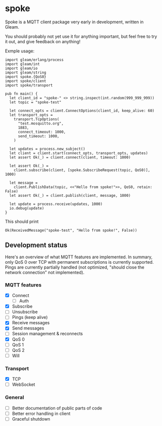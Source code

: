 # spoke

Spoke is a MQTT client package very early in development,
written in Gleam.

You should probably not yet use it for anything important,
but feel free to try it out, and give feedback on anything!

Exmple usage:
```gleam
import gleam/erlang/process
import gleam/int
import gleam/io
import gleam/string
import spoke.{QoS0}
import spoke/client
import spoke/transport

pub fn main() {
  let client_id = "spoke-" <> string.inspect(int.random(999_999_999))
  let topic = "spoke-test"

  let connect_opts = client.ConnectOptions(client_id, keep_alive: 60)
  let transport_opts =
    transport.TcpOptions(
      "test.mosquitto.org",
      1883,
      connect_timeout: 1000,
      send_timeout: 1000,
    )

  let updates = process.new_subject()
  let client = client.start(connect_opts, transport_opts, updates)
  let assert Ok(_) = client.connect(client, timeout: 1000)

  let assert Ok(_) =
    client.subscribe(client, [spoke.SubscribeRequest(topic, QoS0)], 1000)

  let message =
    client.PublishData(topic, <<"Hello from spoke!">>, QoS0, retain: False)
  let assert Ok(_) = client.publish(client, message, 1000)

  let update = process.receive(updates, 1000)
  io.debug(update)
}
```

This should print
```
Ok(ReceivedMessage("spoke-test", "Hello from spoke!", False))
```

## Development status

Here's an overview of what MQTT features are implemented.
In summary, only QoS 0 over TCP with permanent subscriptions
is currently supported.
Pings are currently partially handled
(not optimized, "should close the network connection" not implemented).

### MQTT features
- [x] Connect
  - [ ] Auth
- [x] Subscribe
- [ ] Unsubscribe
- [ ] Pings (keep alive)
- [x] Receive messages
- [x] Send messages
- [ ] Session management & reconnects
- [x] QoS 0
- [ ] QoS 1
- [ ] QoS 2
- [ ] Will

### Transport
- [x] TCP
- [ ] WebSocket

### General
- [ ] Better documentation of public parts of code
- [ ] Better error handling in client
- [ ] Graceful shutdown